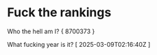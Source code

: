 # Fuck the rankings

Who the hell am I?
{ 8700373 }

What fucking year is it?
[ 2025-03-09T02:16:40Z ]
